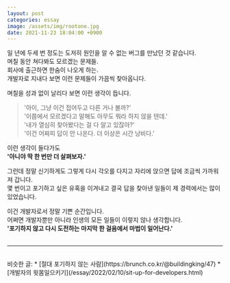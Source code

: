 ```yaml
---
layout: post
categories: essay
image: /assets/img/rootone.jpg
date: 2021-11-23 18:04:00 +0900
---
```


일 년에 두세 번 정도는 도저히 원인을 알 수 없는 버그를 만났던 것 같습니다.  
며칠 동안 쳐다봐도 모르겠는 문제들.  
회사에 출근하면 한숨이 나오게 하는.  
개발자로 지내다 보면 이런 문제들이 가끔씩 찾아옵니다.

며칠을 성과 없이 날리다 보면 이런 생각이 듭니다.  
> '아이, 그냥 이건 접어두고 다른 거나 볼까?'  
> '이쯤에서 모르겠다고 말해도 아무도 뭐라 하지 않을 텐데.'  
> '내가 열심히 찾아봤다는 걸 다 알고 있잖아?'  
> '이건 어짜피 답이 안 나온다. 더 이상은 시간 낭비다.'

이런 생각이 들다가도  
**'아니야 딱 한 번만 더 살펴보자.'**

그런데 정말 신기하게도 그렇게 다시 각오를 다지고 자리에 앉으면 답에 조금씩 가까워져 갑니다.  
몇 번이고 포기하고 싶은 유혹을 이겨내고 결국 답을 찾아낸 일들이 제 경력에서는 많이 있었습니다.

이건 개발자로서 정말 기쁜 순간입니다.  
어쩌면 개발자뿐만 아니라 인생의 모든 일들이 이렇지 않나 생각합니다.  
**'포기하지 않고 다시 도전하는 마지막 한 걸음에서 마법이 일어난다.'**
<br>
<br>

---

<br>
비슷한 글:
* [절대 포기하지 않는 사람](https://brunch.co.kr/@buildingking/47)
* [개발자의 윗몸일으키기](/essay/2022/02/10/sit-up-for-developers.html)

